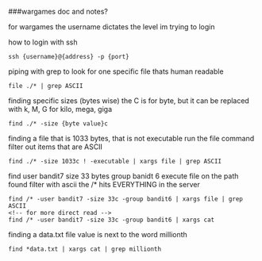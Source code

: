 ###wargames doc and notes?

for wargames the username dictates the level im trying to login

how to login with ssh
```shell
ssh {username}@{address} -p {port}
```

piping with grep to look for one specific file thats human readable
```shell
file ./* | grep ASCII
```

finding specific sizes (bytes wise)
the C is for byte, but it can be replaced with k, M, G for kilo, mega, giga
```shell
find ./* -size {byte value}c
```

finding a file that is 1033 bytes, 
that is not executable
run the file command
filter out items that are ASCII
```shell
find ./* -size 1033c ! -executable | xargs file | grep ASCII
```

find user bandit7 
size 33 bytes
group banidt 6
execute file on the path found
filter with ascii
the /* hits EVERYTHING in the server
```shell
find /* -user bandit7 -size 33c -group bandit6 | xargs file | grep ASCII
<!-- for more direct read -->
find /* -user bandit7 -size 33c -group bandit6 | xargs cat
```

finding a data.txt file
value is next to the word millionth
```shell
find *data.txt | xargs cat | grep millionth
```